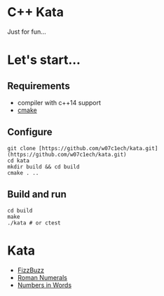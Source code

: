 # C++ Kata
Just for fun...

# Let's start...

## Requirements
* compiler with c++14 support
* [cmake](https://cmake.org)

## Configure

    git clone [https://github.com/w07c1ech/kata.git](https://github.com/w07c1ech/kata.git)
    cd kata
    mkdir build && cd build
    cmake . ..

## Build and run

    cd build
    make
    ./kata # or ctest

# Kata
* [FizzBuzz](http://codingdojo.org/kata/FizzBuzz)
* [Roman Numerals](http://codingdojo.org/kata/RomanNumerals)
* [Numbers in Words](http://codingdojo.org/kata/NumbersInWords)
